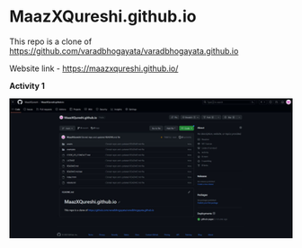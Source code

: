 # MaazXQureshi.github.io

This repo is a clone of https://github.com/varadbhogayata/varadbhogayata.github.io

Website link - https://maazxqureshi.github.io/

**Activity 1**

![](images/Activity1.JPG)
